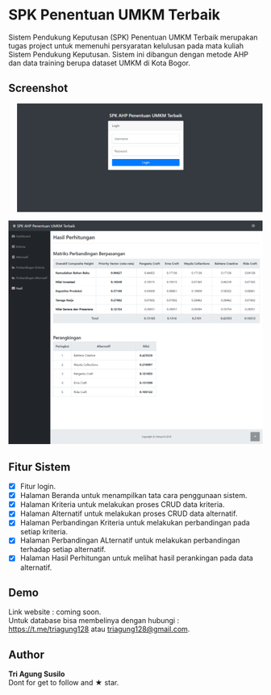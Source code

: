 # SPK Penentuan UMKM Terbaik

Sistem Pendukung Keputusan (SPK) Penentuan UMKM Terbaik merupakan tugas project untuk memenuhi persyaratan kelulusan pada mata kuliah Sistem Pendukung Keputusan. Sistem ini dibangun dengan metode AHP dan data training berupa dataset UMKM di Kota Bogor.

## Screenshot
<pre>
  <img src="screenshot/1.png">   <img src="screenshot/2.png">   <img src="screenshot/3.png">   <img src="screenshot/4.png">   <img src="screenshot/5.png">   <img src="screenshot/6.png">
</pre>

<img src="screenshot/7.png">

## Fitur Sistem
* [x] Fitur login.
* [x] Halaman Beranda untuk menampilkan tata cara penggunaan sistem.
* [x] Halaman Kriteria untuk melakukan proses CRUD data kriteria.
* [x] Halaman Alternatif untuk melakukan proses CRUD data alternatif.
* [x] Halaman Perbandingan Kriteria untuk melakukan perbandingan pada setiap kriteria.
* [x] Halaman Perbandingan ALternatif untuk melakukan perbandingan terhadap setiap alternatif.
* [x] Halaman Hasil Perhitungan untuk melihat hasil perankingan pada data alternatif.

## Demo
Link website : coming soon. <br />
Untuk database bisa membelinya dengan hubungi : <br />
https://t.me/triagung128 atau triagung128@gmail.com.

## Author
**Tri Agung Susilo** <br />
Dont for get to follow and ★ star.
